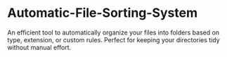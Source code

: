 # Automatic-File-Sorting-System
An efficient tool to automatically organize your files into folders based on type, extension, or custom rules. Perfect for keeping your directories tidy without manual effort.
